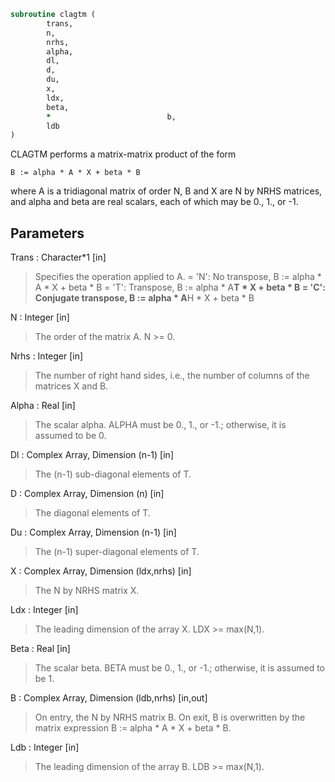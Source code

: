 ```fortran
subroutine clagtm (
		trans,
		n,
		nrhs,
		alpha,
		dl,
		d,
		du,
		x,
		ldx,
		beta,
		*                          b,
		ldb
)
```

 CLAGTM performs a matrix-matrix product of the form

    B := alpha * A * X + beta * B

 where A is a tridiagonal matrix of order N, B and X are N by NRHS
 matrices, and alpha and beta are real scalars, each of which may be
 0., 1., or -1.

## Parameters
Trans : Character*1 [in]
> Specifies the operation applied to A.
> = 'N':  No transpose, B := alpha * A * X + beta * B
> = 'T':  Transpose,    B := alpha * A**T * X + beta * B
> = 'C':  Conjugate transpose, B := alpha * A**H * X + beta * B

N : Integer [in]
> The order of the matrix A.  N >= 0.

Nrhs : Integer [in]
> The number of right hand sides, i.e., the number of columns
> of the matrices X and B.

Alpha : Real [in]
> The scalar alpha.  ALPHA must be 0., 1., or -1.; otherwise,
> it is assumed to be 0.

Dl : Complex Array, Dimension (n-1) [in]
> The (n-1) sub-diagonal elements of T.

D : Complex Array, Dimension (n) [in]
> The diagonal elements of T.

Du : Complex Array, Dimension (n-1) [in]
> The (n-1) super-diagonal elements of T.

X : Complex Array, Dimension (ldx,nrhs) [in]
> The N by NRHS matrix X.

Ldx : Integer [in]
> The leading dimension of the array X.  LDX >= max(N,1).

Beta : Real [in]
> The scalar beta.  BETA must be 0., 1., or -1.; otherwise,
> it is assumed to be 1.

B : Complex Array, Dimension (ldb,nrhs) [in,out]
> On entry, the N by NRHS matrix B.
> On exit, B is overwritten by the matrix expression
> B := alpha * A * X + beta * B.

Ldb : Integer [in]
> The leading dimension of the array B.  LDB >= max(N,1).

